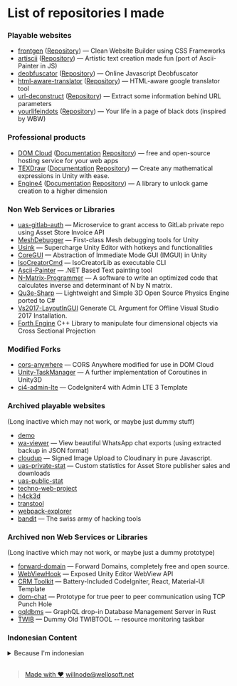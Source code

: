 
# List of repositories I made

### Playable websites

+ [frontgen](//willnode.github.io/frontgen) ([Repository](//github.com/willnode/frontgen)) &mdash; Clean Website Builder using CSS Frameworks 
+ [artiscii](//willnode.github.io/artiscii) ([Repository](//github.com/willnode/artiscii)) &mdash; Artistic text creation made fun (port of Ascii-Painter in JS)
+ [deobfuscator](//willnode.github.io/deobfuscator) ([Repository](//github.com/willnode/deobfuscator)) &mdash; Online Javascript Deobfuscator
+ [html-aware-translator](//willnode.github.io/html-aware-translator/) ([Repository](//github.com/willnode/html-aware-translator)) &mdash; HTML-aware google translator tool
+ [url-deconstruct](https://willnode.github.io/url-deconstruct/) ([Repository](//github.com/willnode/url-deconstruct)) &mdash; Extract some information behind URL parameters
+ [yourlifeindots](//willnode.github.io/yourlifeindots) ([Repository](//github.com/willnode/yourlifeindots)) &mdash; Your life in a page of black dots (inspired by WBW)

            
### Professional products

+ [DOM Cloud](https://domcloud.io/) (<a href="//github.com/domcloud/domcloud-io/">Documentation</a> <a href="//github.com/domcloud/">Repository</a>) &mdash; free and open-source hosting service for your web apps
+ [TEXDraw](//u3d.as/mFe) (<a href="//willnode.gitlab.io/texdraw/">Documentation</a> <a href="//gitlab.com/willnode/TEXDraw">Repository</a>) &mdash; Create any mathematical expressions in Unity with ease.
+ [Engine4](//u3d.as/fdm) (<a href="//willnode.github.io/engine4-doc">Documentation</a> <a href="//gitlab.com/willnode/Engine4">Repository</a>) &mdash; A library to unlock game creation to a higher dimension

### Non Web Services or Libraries

+ [uas-gitlab-auth](https://github.com/willnode/uas-gitlab-auth) &mdash; Microservice to grant access to GitLab private repo using Asset Store Invoice API
+ [MeshDebugger](https://github.com/willnode/MeshDebugger) &mdash; First-class Mesh debugging tools for Unity
+ [Usink](https://github.com/willnode/Usink) &mdash; Supercharge Unity Editor with hotkeys and functionalities
+ [CoreGUI](https://github.com/willnode/CoreGUI) &mdash; Abstraction of Immediate Mode GUI (IMGUI) in Unity
+ [IsoCreatorCmd](https://github.com/willnode/IsoCreatorCmd) &mdash; IsoCreatorLib as executable CLI
+ [Ascii-Painter](https://github.com/willnode/Ascii-Painter) &mdash; .NET Based Text painting tool
+ [N-Matrix-Programmer](https://github.com/willnode/N-Matrix-Programmer) &mdash; A software to write an optimized code that calculates inverse and determinant of N by N matrix.
+ [Qu3e-Sharp](https://github.com/willnode/Qu3e-Sharp) &mdash; Lightweight and Simple 3D Open Source Physics Engine ported to C#
+ [Vs2017-LayoutInGUI](https://github.com/willnode/Vs2017-LayoutInGUI) Generate CL Argument for Offline Visual Studio 2017 Installation.
+ [Forth Engine](https://github.com/forth-engine/forth-library) C++ Library to manipulate four dimensional objects via Cross Sectional Projection

### Modified Forks

+ [cors-anywhere](https://github.com/willnode/cors-anywhere) &mdash; CORS Anywhere modified for use in DOM Cloud
+ [Unity-TaskManager](https://github.com/willnode/Unity-TaskManager) &mdash; A further implementation of Coroutines in Unity3D
+ [ci4-admin-lte](https://github.com/willnode/ci4-admin-lte) &mdash; CodeIgniter4 with Admin LTE 3 Template

### Archived playable websites 

(Long inactive which may not work, or maybe just dummy stuff)

+ [demo](//willnode.github.io/demo/)
+ [wa-viewer](//willnode.github.io/wa-viewer) &mdash; View beautiful WhatsApp chat exports (using extracted backup in JSON format)
+ [cloudup](//willnode.github.io/cloudup) &mdash; Signed Image Upload to Cloudinary in pure Javascript.
+ [uas-private-stat](//willnode.github.io/uas-private-stat) &mdash; Custom statistics for Asset Store publisher sales and downloads
+ [uas-public-stat](//willnode.github.io/uas-public-stat)
+ [techno-web-project](//willnode.github.io/techno-web-project)
+ [h4ck3d](//willnode.github.io/h4ck3d)
+ [transtool](//willnode.github.io/transtool)
+ [webpack-explorer](//willnode.github.io/webpack-explorer) 
+ [bandit](//willnode.github.io/bandit) &mdash; The swiss army of hacking tools

### Archived non Web Services or Libraries 

(Long inactive which may not work, or maybe just a dummy prototype)

+ [forward-domain](https://github.com/willnode/forward-domain) &mdash; Forward Domains, completely free and open source.
+ [WebViewHook](https://github.com/willnode/WebViewHook) &mdash; Exposed Unity Editor WebView API
+ [CRM Toolkit](https://github.com/willnode/crm-toolkit) &mdash; Battery-Included CodeIgniter, React, Material-UI Template
+ [dom-chat](https://github.com/willnode/crm-toolkit) &mdash; Prototype for true peer to peer communication using TCP Punch Hole
+ [gqldbms](https://github.com/willnode/gqldbms) &mdash; GraphQL drop-in Database Management Server in Rust
+ [TWIB](https://github.com/willnode/TWIB)  &mdash; Dummy Old TWIBTOOL -- resource monitoring taskbar

### Indonesian Content

<details markdown="1">
<br>
            
<summary>Because I'm indonesian</summary>
            
+ [trunojoyo-assets](//willnode.github.io/trunojoyo-assets) &mdash; Arsip Logo/Grafis UTM
+ [lomba_untag](https://github.com/willnode/lomba_untag) &mdash; Bekas Lomba Website UNTAG. Juara 1
+ [PD](https://github.com/willnode/PD) &mdash; Koleksi Tugas Penambangan Data
+ [Sikat](https://github.com/willnode/sikat) &mdash; Sistem Informasi KAmpus Terpadu
+ [PAW2020-1-A10](https://github.com/willnode/PAW2020-1-A10) &mdash; Tugas semester PAW (PHP Fundamentals)
+ [Arsipin](https://github.com/willnode/Arsipin) &mdash; Aplikasi arsip surat
+ [Observatory](https://github.com/willnode/Observatory) &mdash; Project hosting untuk Simulasi Alam Semesta (aplikasi tugas akhir)
+ [Nafza-Faroidh](https://github.com/willnode/Nafza-Faroidh) &mdash; Aplikasi Desktop untuk Penghitungan Faroidh atau Waris mewaris harta peninggalan menurut Ajaran Islam


 </details>

<br>

> [Made with ❤](https://github.com/willnode/willnode.github.io) [willnode](//github.com/willnode)[@wellosoft.net](https://wellosoft.net)
